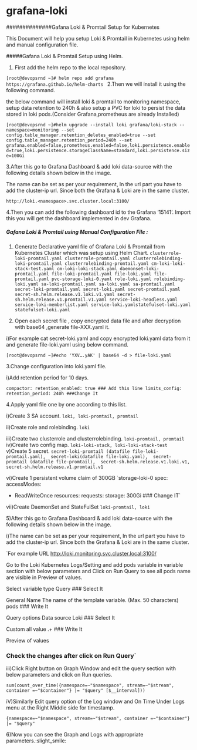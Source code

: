 # grafana-loki
##############Gafana Loki & Promtail Setup for Kubernetes

This Document will help you setup Loki & Promtail in Kubernetes using helm and manual configuration file.

 
#####Gafana Loki & Promtail Setup using Helm.

1. First add the helm repo to the local repository.

`[root@devopsrnd ~]# helm repo add grafana https://grafana.github.io/helm-charts
`
2.Then we will install it using the following command.

the below command will install loki & promtail to monitoring namespace, setup data retention to 240h & also setup a PVC for loki to persist the data stored in loki pods.(Consider Grafana,prometheus are already Installed)

`[root@devopsrnd ~]#helm upgrade --install loki grafana/loki-stack --namespace=monitoring --set config.table_manager.retention_deletes_enabled=true --set config.table_manager.retention_period=240h --set grafana.enabled=false,prometheus.enabled=false,loki.persistence.enabled=true,loki.persistence.storageClassName=standard,loki.persistence.size=100Gi`

3.After this go to Grafana Dashboard & add loki data-source with the following details shown below in the image.

The name can be set as per your requirement, In the url part you have to add the cluster-ip url. Since both the Grafana & Loki are in the same cluster.

`http://loki.<namespace>.svc.cluster.local:3100/
`

4.Then you can add the following dashboard id to the Grafana ‘15141’. Import this you will get the dashboard implemented in dev Grafana.

 
##### Gafana Loki & Promtail using Manual Configuration File :

1. Generate Declarative yaml file of Grafana Loki & Promtail from Kubernetes Cluster which was setup using Helm Chart.
`clusterrole-loki-promtail.yaml
clusterrole-promtail.yaml
clusterrolebinding-loki-promtail.yaml
clusterrolebinding-promtail.yaml
cm-loki-loki-stack-test.yaml
cm-loki-loki-stack.yaml
daemonset-loki-promtail.yaml
file-loki-promtail.yaml
file-loki.yaml
file-promtail.yaml
pvc-storage-loki-0.yaml
role-loki.yaml
rolebinding-loki.yaml
sa-loki-promtail.yaml
sa-loki.yaml
sa-promtail.yaml
secret-loki-promtail.yaml
secret-loki.yaml
secret-promtail.yaml
secret-sh.helm.release.v1.loki.v1.yaml
secret-sh.helm.release.v1.promtail.v1.yaml
service-loki-headless.yaml
service-loki-memberlist.yaml
service-loki.yamlstatefulset-loki.yaml
statefulset-loki.yaml`

2. Open  each secret file , copy encrypted data file and after decryption with base64 ,generate file-XXX.yaml  it.

 i)For example cat  secret-loki.yaml and copy encrypted loki.yaml data from it and generate file-loki.yaml using below command.

`[root@devopsrnd ~]#echo 'YXV….yAK' | base64 -d > file-loki.yaml
`
 
3.Change configuration into loki.yaml file.

 i)Add retention period for 10 days.

`compactor:
  retention_enabled: true ### Add this line
limits_config:
  retention_period: 240h ###Change It`

4.Apply yaml file one by one according to this list.

i)Create 3 SA account.
`loki, loki-promtail, promtail
`

ii)Create role and rolebinding.
`loki`

iii)Create two  clusterrole and clusterrolebinding.
`loki-promtail, promtail
`
iv)Create two config map.
`loki-loki-stack, loki-loki-stack-test
`
v)Create 5 secret.
`secret-loki-promtail (datafile file-loki-promtail.yaml),  secret-loki(datafile file-loki.yaml),  secret-promtail (datafile file-promtail),  secret-sh.helm.release.v1.loki.v1, secret-sh.helm.release.v1.promtail.v1`

vi)Create 1 persistent volume claim of 300GB
`storage-loki-0
spec:
  accessModes:
  - ReadWriteOnce
  resources:
    requests:
      storage: 300Gi ### Change IT`
 

vii)Create DaemonSet and StateFulSet
`loki-promtail, loki
` 

5)After this go to Grafana Dashboard & add loki data-source with the following details shown below in the image.

i)The name can be set as per your requirement, In the url part you have to add the cluster-ip url. Since both the Grafana & Loki are in the same cluster.

`For example
URL http://loki.monitoring.svc.cluster.local:3100/

Go to the Loki Kubernetes Logs/Setting and add pods variable in variable section with below parameters and Click on Run Query to see all pods name are visible in Preview of values.


Select variable type
Query ### Select It

General
Name
The name of the template variable. (Max. 50 characters)
pods ### Write It

Query options
Data source
Loki ### Select It

Custom all value
.+ ### Write It

Preview of values
### Check the changes after click on Run Query`

iii)Click Right button on Graph Window and edit the query section with below parameters and click on Run queries.

`sum(count_over_time({namespace=~"$namespace", stream=~"$stream", container =~"$container"} |= "$query" [$__interval]))
`
 
iV)Similarly Edit query option of the Log window and On Time Under Logs menu at the Right Middle side for timestamp.

`{namespace=~"$namespace", stream=~"$stream", container =~"$container"} |= "$query"
`
 
6)Now you can see the Graph and Logs with appropriate parameters.:slight_smile: 
